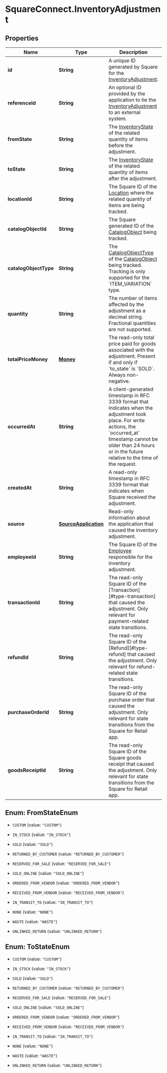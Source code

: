 # SquareConnect.InventoryAdjustment

## Properties
Name | Type | Description | Notes
------------ | ------------- | ------------- | -------------
**id** | **String** | A unique ID generated by Square for the [InventoryAdjustment](#type-inventoryadjustment). | [optional] 
**referenceId** | **String** | An optional ID provided by the application to tie the [InventoryAdjustment](#type-inventoryadjustment) to an external system. | [optional] 
**fromState** | **String** | The [InventoryState](#type-inventorystate) of the related quantity of items before the adjustment. | [optional] 
**toState** | **String** | The [InventoryState](#type-inventorystate) of the related quantity of items after the adjustment. | [optional] 
**locationId** | **String** | The Square ID of the [Location](#type-location) where the related quantity of items are being tracked. | [optional] 
**catalogObjectId** | **String** | The Square generated ID of the [CatalogObject](#type-catalogobject) being tracked. | [optional] 
**catalogObjectType** | **String** | The [CatalogObjectType](#type-catalogobjecttype) of the [CatalogObject](#type-catalogobject) being tracked. Tracking is only supported for the &#x60;ITEM_VARIATION&#x60; type. | [optional] 
**quantity** | **String** | The number of items affected by the adjustment as a decimal string. Fractional quantities are not supported. | [optional] 
**totalPriceMoney** | [**Money**](Money.md) | The read-only total price paid for goods associated with the adjustment. Present if and only if &#x60;to_state&#x60; is &#x60;SOLD&#x60;. Always non-negative. | [optional] 
**occurredAt** | **String** | A client-generated timestamp in RFC 3339 format that indicates when the adjustment took place. For write actions, the &#x60;occurred_at&#x60; timestamp cannot be older than 24 hours or in the future relative to the time of the request. | [optional] 
**createdAt** | **String** | A read-only timestamp in RFC 3339 format that indicates when Square received the adjustment. | [optional] 
**source** | [**SourceApplication**](SourceApplication.md) | Read-only information about the application that caused the inventory adjustment. | [optional] 
**employeeId** | **String** | The Square ID of the [Employee](#type-employee) responsible for the inventory adjustment. | [optional] 
**transactionId** | **String** | The read-only Square ID of the [Transaction][#type-transaction] that caused the adjustment. Only relevant for payment-related state transitions. | [optional] 
**refundId** | **String** | The read-only Square ID of the [Refund][#type-refund] that caused the adjustment. Only relevant for refund-related state transitions. | [optional] 
**purchaseOrderId** | **String** | The read-only Square ID of the purchase order that caused the adjustment. Only relevant for state transitions from the Square for Retail app. | [optional] 
**goodsReceiptId** | **String** | The read-only Square ID of the Square goods receipt that caused the adjustment. Only relevant for state transitions from the Square for Retail app. | [optional] 


<a name="FromStateEnum"></a>
## Enum: FromStateEnum


* `CUSTOM` (value: `"CUSTOM"`)

* `IN_STOCK` (value: `"IN_STOCK"`)

* `SOLD` (value: `"SOLD"`)

* `RETURNED_BY_CUSTOMER` (value: `"RETURNED_BY_CUSTOMER"`)

* `RESERVED_FOR_SALE` (value: `"RESERVED_FOR_SALE"`)

* `SOLD_ONLINE` (value: `"SOLD_ONLINE"`)

* `ORDERED_FROM_VENDOR` (value: `"ORDERED_FROM_VENDOR"`)

* `RECEIVED_FROM_VENDOR` (value: `"RECEIVED_FROM_VENDOR"`)

* `IN_TRANSIT_TO` (value: `"IN_TRANSIT_TO"`)

* `NONE` (value: `"NONE"`)

* `WASTE` (value: `"WASTE"`)

* `UNLINKED_RETURN` (value: `"UNLINKED_RETURN"`)




<a name="ToStateEnum"></a>
## Enum: ToStateEnum


* `CUSTOM` (value: `"CUSTOM"`)

* `IN_STOCK` (value: `"IN_STOCK"`)

* `SOLD` (value: `"SOLD"`)

* `RETURNED_BY_CUSTOMER` (value: `"RETURNED_BY_CUSTOMER"`)

* `RESERVED_FOR_SALE` (value: `"RESERVED_FOR_SALE"`)

* `SOLD_ONLINE` (value: `"SOLD_ONLINE"`)

* `ORDERED_FROM_VENDOR` (value: `"ORDERED_FROM_VENDOR"`)

* `RECEIVED_FROM_VENDOR` (value: `"RECEIVED_FROM_VENDOR"`)

* `IN_TRANSIT_TO` (value: `"IN_TRANSIT_TO"`)

* `NONE` (value: `"NONE"`)

* `WASTE` (value: `"WASTE"`)

* `UNLINKED_RETURN` (value: `"UNLINKED_RETURN"`)




